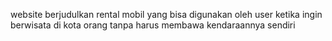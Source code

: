 website berjudulkan rental mobil yang bisa digunakan oleh user ketika ingin berwisata di kota orang tanpa harus membawa kendaraannya sendiri
